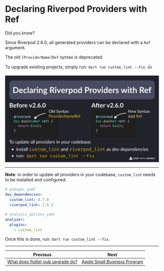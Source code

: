 # Declaring Riverpod Providers with Ref

Did you know?

Since Riverpod 2.6.0, all generated providers can be declared with a `Ref` argument.

The old `[ProviderName]Ref` syntax is deprecated.

To upgrade existing projects, simply run: `dart run custom_lint --fix`. 👍

![](203.png)

<!--

// Old syntax (before v2.6.0)
@riverpod
Dio dio(DioRef ref) {
  return Dio();
}

// New syntax (after v2.6.0)
@riverpod
Dio dio(Ref ref) {
  return Dio();
}

// To update all providers in your codebase:
// - install custom_lint and riverpod_lint as dev dependencies
// - run `dart run custom_lint --fix`

-->

---

**Note**: in order to update all providers in your codebase, `custom_lint` needs to be installed and configured:

```yaml
# pubspec.yaml
dev_dependencies:
  custom_lint: 0.7.0
  riverpod_lint: 2.6.2
```  

```yaml
# analysis_options.yaml
analyzer:
  plugins:
    - custom_lint
```

Once this is done, run: `dart run custom_lint --fix`.

---

| Previous | Next |
| -------- | ---- |
| [What does flutter pub upgrade do?](../0202-flutter-pub-upgrade/index.md) | [Apple Small Business Program](../0204-apple-small-business-program/index.md) |

<!-- TWITTER|https://x.com/biz84/status/1853474061638099311 -->
<!-- LINKEDIN|https://www.linkedin.com/posts/andreabizzotto_did-you-know-since-riverpod-260-all-activity-7259240043548938241-GHBi -->

